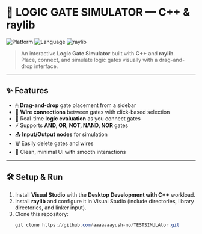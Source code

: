 # 🔌 LOGIC GATE SIMULATOR — C++ & raylib

![Platform](https://img.shields.io/badge/platform-Windows-blue)
![Language](https://img.shields.io/badge/language-C++-brightgreen)
![raylib](https://img.shields.io/badge/raylib-5.0-orange)

> An interactive **Logic Gate Simulator** built with **C++** and **raylib**.  
> Place, connect, and simulate logic gates visually with a drag-and-drop interface.

---

## ✨ Features

- 🖱 **Drag-and-drop** gate placement from a sidebar  
- 🔗 **Wire connections** between gates with click-based selection  
- 🧠 Real-time **logic evaluation** as you connect gates  
- ⚡ Supports **AND, OR, NOT, NAND, NOR** gates  
- 📤 **Input/Output nodes** for simulation  
- 🗑 Easily delete gates and wires  
- 🎨 Clean, minimal UI with smooth interactions  

---

## 🛠 Setup & Run

1. Install **Visual Studio** with the **Desktop Development with C++** workload.  
2. Install **raylib** and configure it in Visual Studio (include directories, library directories, and linker input).  
3. Clone this repository:  
   ```powershell
   git clone https://github.com/aaaaaaayush-no/TESTSIMULAtor.git
